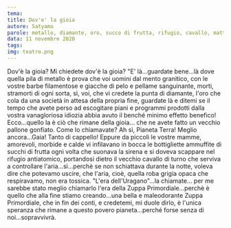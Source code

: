 ```yaml
---
tema:
title: Dov'e' la gioia
autore: Satyamo
parole: metallo, diamante, oro, succo di frutta, rifugio, cavallo, mattino, uragano
data: 11 novembre 2020
tags: 
img: teatro.png
---
```

Dov'è la gioia?  Mi chiedete dov'è la gioia?  "E' là...guardate bene...là dove quella pila di metallo è prova che voi uomini dal mento granitico, con le vostre barbe filamentose e giacche di pelo e pellame sanguinante, morti, stramorti di ogni sorta, sì, voi, che vi credete la punta di diamante, l'oro che cola da una società in attesa della propria fine, guardate là e ditemi se il tempo che avete perso ad escogitare piani e programmi prodotti dalla vostra vanagloriosa idiozia abbia avuto il benché minimo effetto benefico!  Ecco...quello la è ciò che rimane della gioia... che ne avete fatto un vecchio pallone gonfiato.  Come lo chiamavate?  Ah sì, Pianeta Terra! Meglio ancora...Gaia!  Tanto di cappello!  Eppure da piccoli le vostre mamme, amorevoli, morbide e calde vi infilavano in bocca le bottigliette ammuffite di succhi di frutta ogni volta che suonava la sirena e si doveva scappare nel rifugio antiatomico, portandosi dietro il vecchio cavallo di turno che serviva a controllare l'aria...sì...perchè se non schiattava durante la notte, voleva dire che potevamo uscire, che l'aria, cioè, quella roba grigia opaca che respiravamo, non era tossica. "L'era dell'Uragano"...la chiamate... per me sarebbe stato meglio chiamarlo l'era della Zuppa Primordiale...perchè è quello che alla fine stiamo creando...una bella e maleodorante Zuppa Primordiale, che in fin dei conti, e credetemi, mi duole dirlo, è l'unica speranza che rimane a questo povero pianeta...perché forse senza di noi...sopravvivrà.
